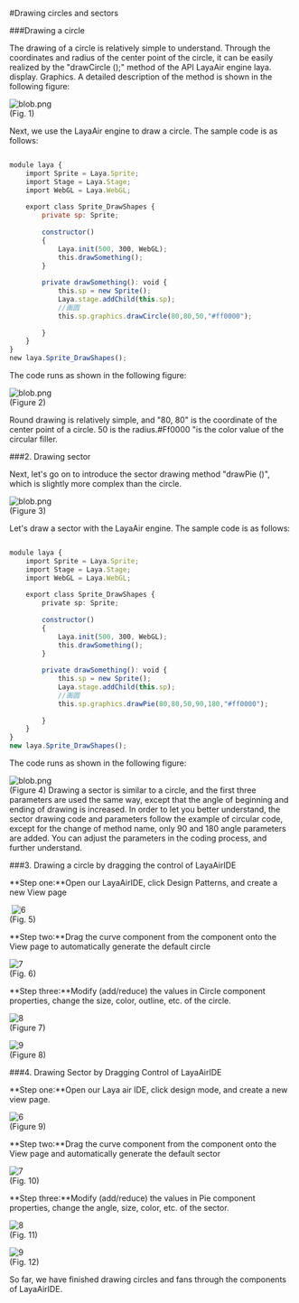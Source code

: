 #Drawing circles and sectors



###Drawing a circle

The drawing of a circle is relatively simple to understand. Through the coordinates and radius of the center point of the circle, it can be easily realized by the "drawCircle ();" method of the API LayaAir engine laya. display. Graphics. A detailed description of the method is shown in the following figure:

​![blob.png](img/1.png)<br/>
(Fig. 1)

Next, we use the LayaAir engine to draw a circle. The sample code is as follows:


```javascript

module laya {
    import Sprite = Laya.Sprite;
    import Stage = Laya.Stage;
    import WebGL = Laya.WebGL;
  
    export class Sprite_DrawShapes {
        private sp: Sprite;
  
        constructor()
        {
            Laya.init(500, 300, WebGL);
            this.drawSomething();
        }
  
        private drawSomething(): void {
            this.sp = new Sprite();
            Laya.stage.addChild(this.sp);
            //画圆
            this.sp.graphics.drawCircle(80,80,50,"#ff0000");
  
        }
    }
}
new laya.Sprite_DrawShapes();
```


The code runs as shown in the following figure:

​![blob.png](img/2.png)<br/>
(Figure 2)

Round drawing is relatively simple, and "80, 80" is the coordinate of the center point of a circle. 50 is the radius.#Ff0000 "is the color value of the circular filler.



###2. Drawing sector

Next, let's go on to introduce the sector drawing method "drawPie ()", which is slightly more complex than the circle.

​![blob.png](img/3.png)<br/>
(Figure 3)

Let's draw a sector with the LayaAir engine. The sample code is as follows:


```typescript

module laya {
    import Sprite = Laya.Sprite;
    import Stage = Laya.Stage;
    import WebGL = Laya.WebGL;
  
    export class Sprite_DrawShapes {
        private sp: Sprite;
  
        constructor()
        {
            Laya.init(500, 300, WebGL);
            this.drawSomething();
        }
  
        private drawSomething(): void {
            this.sp = new Sprite();
            Laya.stage.addChild(this.sp);
            //画圆
            this.sp.graphics.drawPie(80,80,50,90,180,"#ff0000");
  
        }
    }
}
new laya.Sprite_DrawShapes();
```


The code runs as shown in the following figure:

​![blob.png](img/4.png)<br/>
(Figure 4)
Drawing a sector is similar to a circle, and the first three parameters are used the same way, except that the angle of beginning and ending of drawing is increased. In order to let you better understand, the sector drawing code and parameters follow the example of circular code, except for the change of method name, only 90 and 180 angle parameters are added. You can adjust the parameters in the coding process, and further understand.



###3. Drawing a circle by dragging the control of LayaAirIDE

**Step one:**Open our LayaAirIDE, click Design Patterns, and create a new View page



​	![6](img/5.png)<br/>
(Fig. 5)

**Step two:**Drag the curve component from the component onto the View page to automatically generate the default circle

​![7](img/6.png)<br/>
(Fig. 6)

**Step three:**Modify (add/reduce) the values in Circle component properties, change the size, color, outline, etc. of the circle.

​![8](img/7.png)<br/>
(Figure 7)

​![9](img/8.png)<br/>
(Figure 8)



###4. Drawing Sector by Dragging Control of LayaAirIDE

**Step one:**Open our Laya air IDE, click design mode, and create a new view page.

​![6](img/5.png)<br/>
(Figure 9)

**Step two:**Drag the curve component from the component onto the View page and automatically generate the default sector

​![7](img/9.png)<br/>
(Fig. 10)

**Step three:**Modify (add/reduce) the values in Pie component properties, change the angle, size, color, etc. of the sector.

​![8](img/10.png)<br/>
(Fig. 11)

​![9](img/11.png)<br/>
(Fig. 12)

So far, we have finished drawing circles and fans through the components of LayaAirIDE.